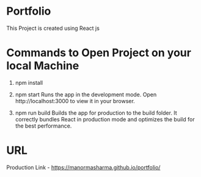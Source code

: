 # Portfolio
This Project is created using React js

# Commands to Open Project on your local Machine
1. npm install
2. npm start
Runs the app in the development mode.
Open http://localhost:3000 to view it in your browser.

3. npm run build
Builds the app for production to the build folder.
It correctly bundles React in production mode and optimizes the build for the best performance.

# URL 
Production Link - https://manormasharma.github.io/portfolio/
